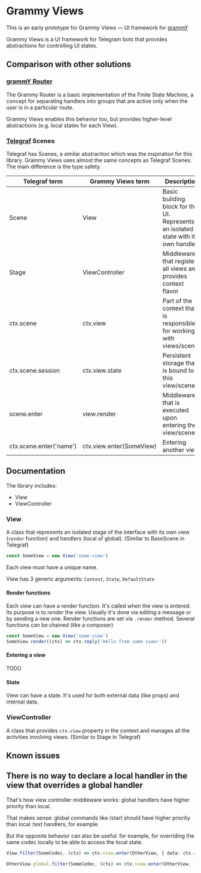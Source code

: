 # Grammy Views

This is an early prototype for Grammy Views — UI framework for [grammY](https://grammy.dev)

Grammy Views is a UI framework for Telegram bots that provides abstractions for controlling UI states.

## Comparison with other solutions

### [grammY Router](https://grammy.dev/plugins/router.html)

The Grammy Router is a basic implementation of the Finite State Machine, a concept for separating handlers into groups that are active only when the user is in a particular route.

Grammy Views enables this behavior too, but provides higher-level abstractions (e.g. local states for each View). 

### [Telegraf](https://telegraf.js.org) Scenes

Telegraf has Scenes, a similar abstraction which was the inspiration for this library. 
Grammy Views uses almost the same concepts as Telegraf Scenes. 
The main difference is the type safety.

| Telegraf term           | Grammy Views term        | Description                                                                         |
| ----------------------- | ------------------------ | ----------------------------------------------------------------------------------- |
| Scene                   | View                     | Basic building block for the UI. Represents an isolated state with its own handlers |
| Stage                   | ViewController           | Middleware that registers all views and provides context flavor                     |
| ctx.scene               | ctx.view                 | Part of the context that is responsible for working with views/scenes               |
| ctx.scene.session       | ctx.view.state           | Persistent storage that is bound to this view/scene                                 |
| scene.enter             | view.render              | Middleware that is executed upon entering the view/scene                            |
| ctx.scene.enter('name') | ctx.view.enter(SomeView) | Entering another view                                                               |

## Documentation

The library includes:

<!-- - Codec -->
- View
- ViewController

<!-- ### Codec

An abstraction over encoding and decoding callback data.

Example:

```ts
const SomeCodec = new Codec<{name: string}>({
  encode(data) {
    // this function encodes the data to string
    return `some-codec-${data.name}`
  }
  decode(s) {
    // this function matches and decodes the string back to the data structure
    // if there's no match, it retuns null
    const match = s.match(/^some-codec-(.+)$/)
    if (!match) return null
    return { name: match[1] }
  }
})
```

`ConstantCodec` is a shortcut for encoding data that has no dynamic parameters. 

Example: 

```ts
const SomeCodec = new ConstantCodec('some-codec')
```

Codes are useful for unifying interfaces of transitions between states. Instead of specifying strings in different parts of the program, codecs allow you to define an interface in one place and use it everywhere.

To use a codec inside callback button, you can call `.encode` method directly

```ts
bot.use((ctx) => ctx.reply('Codec', {
  reply_markup: new InlineKeyboard().text('Button', SomeCodec.encode(data)),
}))
```

or create and export a helper function

```ts
export const goToSomewhere(data: string) => SomeCodec.encode(data)
bot.use((ctx) => ctx.reply('Codec', {
  reply_markup: new InlineKeyboard().text('Button', goToSomewhere(data)),
}))
```

To handle a codec, you can use `.filter` method:

```ts
bot.filter(SomeCodec.filter, (ctx) => ctx.reply(ctx.codec.toString()))
```

Decoded data is available via `ctx.codec`.

> Side note. Q: What's the difference between a constant codec and a string? A: I don't know :D -->

### View

A class that represents an isolated stage of the interface with its own view (`render` function) and handlers (local of global). (Similar to BaseScene in Telegraf)

```ts
const SomeView = new View('some-view')
```

Each view must have a unique name.

View has 3 generic arguments: `Context`, `State`, `DefaultState`

#### Render functions

Each view can have a render function. It's called when the view is entered. Its purpose is to _render_ the view. Usually it's done via editing a message or by sending a new one. Render functions are set via `.render` method. Several functions can be chained (like a composer)

```ts
const SomeView = new View('some-view')
SomeView.render((ctx) => ctx.reply('Hello from some view!'))
```

#### Entering a view

TODO

#### State

View can have a state. It's used for both external data (like props) and internal data.


### ViewController

A class that provides `ctx.view` property in the context and manages all the activities involving views. (Similar to Stage in Telegraf)


## Known issues

<!-- ### Inconsistency between entering the view directly and via codec util function

```ts
View.render((ctx) => ctx.reply('View', {
  reply_markup: new InlineKeyboard().text('Button', goToMainMenu()),
}))
// but
View.on(':text', async (ctx) => ctx.view.enter(MainView))
``` -->

## There is no way to declare a local handler in the view that overrides a global handler

That's how view controller middleware works: global handlers have higher priority than local.

That makes sense: global commands like /start should have higher priority than local :text handlers, for example.

But the opposite behavior can also be useful: for example, for overriding the same codec locally to be able to access the local state.

```ts
View.filter(SomeCodec, (ctx) => ctx.view.enter(OtherView, { data: ctx.codec, other_optional_data: ctx.view.state.data }))

OtherView.global.filter(SomeCodec, (ctx) => ctx.view.enter(OtherView, { data: ctx.codec }))
```
